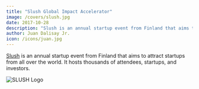```yaml
---
title: "Slush Global Impact Accelerator"
image: /covers/slush.jpg
date: 2017-10-28
description: "Slush is an annual startup event from Finland that aims to attract startups from all over the world. It hosts thousands of attendees, startups, and investors"
author: Juan Dalisay Jr.
icon: /icons/juan.jpg
---
```



[Slush](http://www.slush.org) is an annual startup event from Finland that aims to attract startups from all over the world. It hosts thousands of attendees, startups, and investors.

![SLUSH Logo](https://sorasystem.sirv.com/logos/slush.png)

